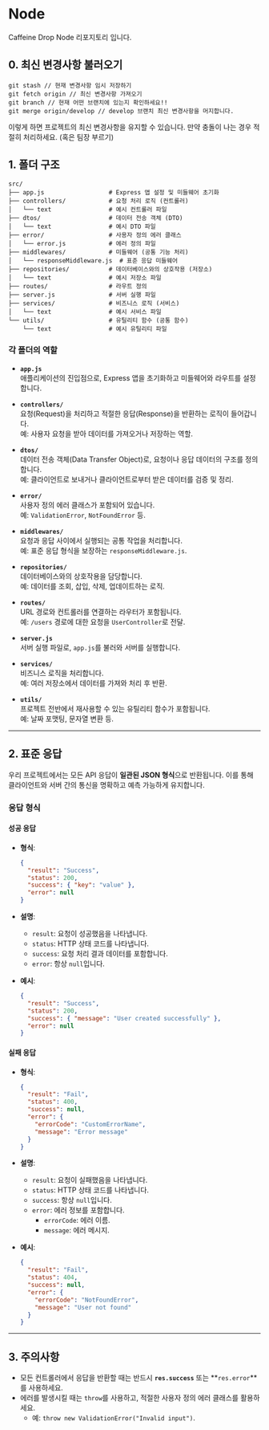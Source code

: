 # Node
Caffeine Drop Node 리포지토리 입니다.

## 0. 최신 변경사항 불러오기

```
git stash // 현재 변경사항 임시 저장하기
git fetch origin // 최신 변경사항 가져오기
git branch // 현재 어떤 브랜치에 있는지 확인하세요!!
git merge origin/develop // develop 브랜치 최신 변경사항을 머지합니다.
```
이렇게 하면 프로젝트의 최신 변경사항을 유지할 수 있습니다.
만약 충돌이 나는 경우 적절히 처리하세요. (혹은 팀장 부르기)

## 1. 폴더 구조

```
src/
├── app.js                  # Express 앱 설정 및 미들웨어 초기화
├── controllers/            # 요청 처리 로직 (컨트롤러)
│   └── text                # 예시 컨트롤러 파일
├── dtos/                   # 데이터 전송 객체 (DTO)
│   └── text                # 예시 DTO 파일
├── error/                  # 사용자 정의 에러 클래스
│   └── error.js            # 에러 정의 파일
├── middlewares/            # 미들웨어 (공통 기능 처리)
│   └── responseMiddleware.js  # 표준 응답 미들웨어
├── repositories/           # 데이터베이스와의 상호작용 (저장소)
│   └── text                # 예시 저장소 파일
├── routes/                 # 라우트 정의
├── server.js               # 서버 실행 파일
├── services/               # 비즈니스 로직 (서비스)
│   └── text                # 예시 서비스 파일
└── utils/                  # 유틸리티 함수 (공통 함수)
    └── text                # 예시 유틸리티 파일
```

### 각 폴더의 역할
- **`app.js`**  
  애플리케이션의 진입점으로, Express 앱을 초기화하고 미들웨어와 라우트를 설정합니다.

- **`controllers/`**  
  요청(Request)을 처리하고 적절한 응답(Response)을 반환하는 로직이 들어갑니다.  
  예: 사용자 요청을 받아 데이터를 가져오거나 저장하는 역할.

- **`dtos/`**  
  데이터 전송 객체(Data Transfer Object)로, 요청이나 응답 데이터의 구조를 정의합니다.  
  예: 클라이언트로 보내거나 클라이언트로부터 받은 데이터를 검증 및 정리.

- **`error/`**  
  사용자 정의 에러 클래스가 포함되어 있습니다.  
  예: `ValidationError`, `NotFoundError` 등.

- **`middlewares/`**  
  요청과 응답 사이에서 실행되는 공통 작업을 처리합니다.  
  예: 표준 응답 형식을 보장하는 `responseMiddleware.js`.

- **`repositories/`**  
  데이터베이스와의 상호작용을 담당합니다.  
  예: 데이터를 조회, 삽입, 삭제, 업데이트하는 로직.

- **`routes/`**  
  URL 경로와 컨트롤러를 연결하는 라우터가 포함됩니다.  
  예: `/users` 경로에 대한 요청을 `UserController`로 전달.

- **`server.js`**  
  서버 실행 파일로, `app.js`를 불러와 서버를 실행합니다.

- **`services/`**  
  비즈니스 로직을 처리합니다.  
  예: 여러 저장소에서 데이터를 가져와 처리 후 반환.

- **`utils/`**  
  프로젝트 전반에서 재사용할 수 있는 유틸리티 함수가 포함됩니다.  
  예: 날짜 포맷팅, 문자열 변환 등.

---

## 2. 표준 응답

우리 프로젝트에서는 모든 API 응답이 **일관된 JSON 형식**으로 반환됩니다. 이를 통해 클라이언트와 서버 간의 통신을 명확하고 예측 가능하게 유지합니다.

### 응답 형식

#### 성공 응답
- **형식**:
  ```json
  {
    "result": "Success",
    "status": 200,
    "success": { "key": "value" },
    "error": null
  }
  ```
- **설명**:
  - `result`: 요청이 성공했음을 나타냅니다.
  - `status`: HTTP 상태 코드를 나타냅니다.
  - `success`: 요청 처리 결과 데이터를 포함합니다.
  - `error`: 항상 `null`입니다.

- **예시**:
  ```json
  {
    "result": "Success",
    "status": 200,
    "success": { "message": "User created successfully" },
    "error": null
  }
  ```

#### 실패 응답
- **형식**:
  ```json
  {
    "result": "Fail",
    "status": 400,
    "success": null,
    "error": {
      "errorCode": "CustomErrorName",
      "message": "Error message"
    }
  }
  ```
- **설명**:
  - `result`: 요청이 실패했음을 나타냅니다.
  - `status`: HTTP 상태 코드를 나타냅니다.
  - `success`: 항상 `null`입니다.
  - `error`: 에러 정보를 포함합니다.
    - `errorCode`: 에러 이름.
    - `message`: 에러 메시지.

- **예시**:
  ```json
  {
    "result": "Fail",
    "status": 404,
    "success": null,
    "error": {
      "errorCode": "NotFoundError",
      "message": "User not found"
    }
  }
  ```

---

## 3. 주의사항
- 모든 컨트롤러에서 응답을 반환할 때는 반드시 **`res.success`** 또는 **`res.error`**를 사용하세요.
- 에러를 발생시킬 때는 `throw`를 사용하고, 적절한 사용자 정의 에러 클래스를 활용하세요.
  - 예: `throw new ValidationError("Invalid input")`.
